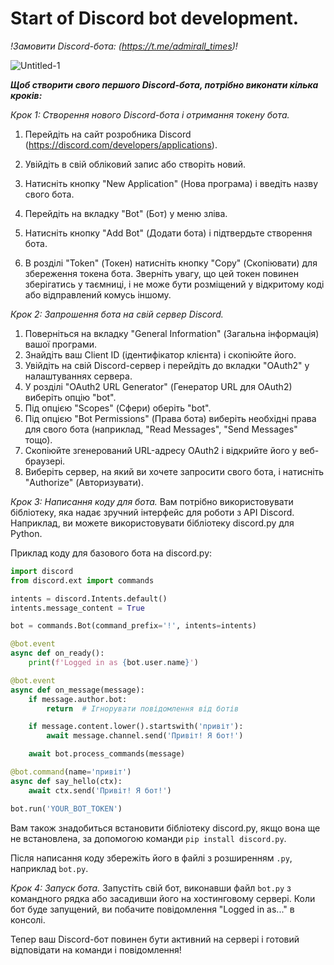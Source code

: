 # Start of Discord bot development.

_!Замовити Discord-бота: (https://t.me/admirall_times)!_

![Untitled-1](https://github.com/AndreMuhamed/pogadon/assets/128980327/23b64a91-e2c1-47cf-aeae-144db6563c08)

***Щоб створити свого першого Discord-бота, потрібно виконати кілька кроків:***

*Крок 1: Створення нового Discord-бота і отримання токену бота.*
1. Перейдіть на сайт розробника Discord (https://discord.com/developers/applications).
2. Увійдіть в свій обліковий запис або створіть новий.
3. Натисніть кнопку "New Application" (Нова програма) і введіть назву свого бота.

4. Перейдіть на вкладку "Bot" (Бот) у меню зліва.
5. Натисніть кнопку "Add Bot" (Додати бота) і підтвердьте створення бота.
6. В розділі "Token" (Токен) натисніть кнопку "Copy" (Скопіювати) для збереження токена бота. Зверніть увагу, що цей токен повинен зберігатись у таємниці, і не може бути розміщений у відкритому коді або відправлений комусь іншому.

*Крок 2: Запрошення бота на свій сервер Discord.*
1. Поверніться на вкладку "General Information" (Загальна інформація) вашої програми.
2. Знайдіть ваш Client ID (ідентифікатор клієнта) і скопіюйте його.
3. Увійдіть на свій Discord-сервер і перейдіть до вкладки "OAuth2" у налаштуваннях сервера.
4. У розділі "OAuth2 URL Generator" (Генератор URL для OAuth2) виберіть опцію "bot".
5. Під опцією "Scopes" (Сфери) оберіть "bot".
6. Під опцією "Bot Permissions" (Права бота) виберіть необхідні права для свого бота (наприклад, "Read Messages", "Send Messages" тощо).
7. Скопіюйте згенерований URL-адресу OAuth2 і відкрийте його у веб-браузері.
8. Виберіть сервер, на який ви хочете запросити свого бота, і натисніть "Authorize" (Авторизувати).

*Крок 3: Написання коду для бота.*
Вам потрібно використовувати бібліотеку, яка надає зручний інтерфейс для роботи з API Discord. Наприклад, ви можете використовувати бібліотеку discord.py для Python.

Приклад коду для базового бота на discord.py:

```python
import discord
from discord.ext import commands

intents = discord.Intents.default()
intents.message_content = True

bot = commands.Bot(command_prefix='!', intents=intents)

@bot.event
async def on_ready():
    print(f'Logged in as {bot.user.name}')

@bot.event
async def on_message(message):
    if message.author.bot:
        return  # Ігнорувати повідомлення від ботів

    if message.content.lower().startswith('привіт'):
        await message.channel.send('Привіт! Я бот!')

    await bot.process_commands(message)

@bot.command(name='привіт')
async def say_hello(ctx):
    await ctx.send('Привіт! Я бот!')

bot.run('YOUR_BOT_TOKEN')
```

Вам також знадобиться встановити бібліотеку discord.py, якщо вона ще не встановлена, за допомогою команди `pip install discord.py`.

Після написання коду збережіть його в файлі з розширенням `.py`, наприклад `bot.py`.

*Крок 4: Запуск бота.*
Запустіть свій бот, виконавши файл `bot.py` з командного рядка або засадивши його на хостинговому сервері. Коли бот буде запущений, ви побачите повідомлення "Logged in as..." в консолі.

Тепер ваш Discord-бот повинен бути активний на сервері і готовий відповідати на команди і повідомлення!
